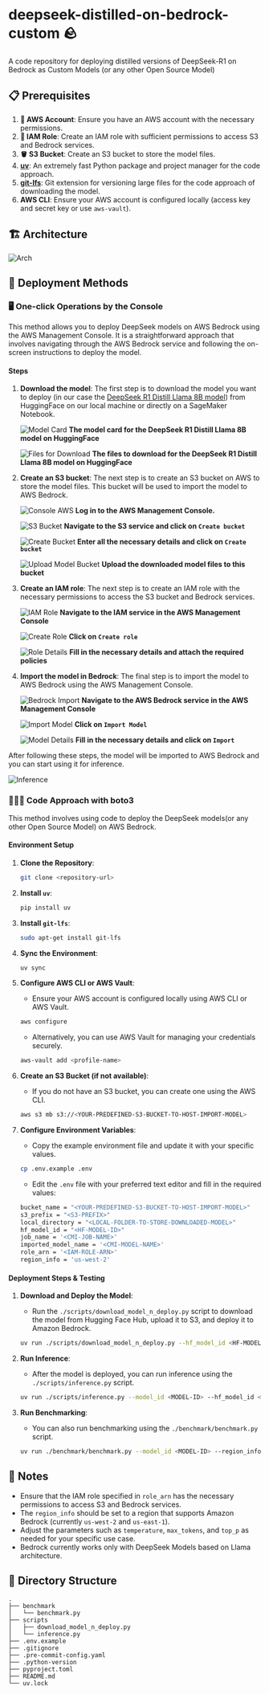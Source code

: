# deepseek-distilled-on-bedrock-custom 🪨

A code repository for deploying distilled versions of DeepSeek-R1 on Bedrock as Custom Models (or any other Open Source Model)

## 📋 Prerequisites

1. **🔑 AWS Account**: Ensure you have an AWS account with the necessary permissions.
2. **🔐 IAM Role**: Create an IAM role with sufficient permissions to access S3 and Bedrock services.
3. **🪣 S3 Bucket**: Create an S3 bucket to store the model files.
4. **[uv](https://docs.astral.sh/uv/)**: An extremely fast Python package and project manager for the code approach.
5. **[git-lfs](https://git-lfs.github.com/)**: Git extension for versioning large files for the code approach of downloading the model.
6. **AWS CLI**: Ensure your AWS account is configured locally (access key and secret key or use `aws-vault`).

## 🏗️ Architecture

![️Arch](./assets/arch.png)

## 🚀 Deployment Methods

### 🖥️ One-click Operations by the Console

This method allows you to deploy DeepSeek models on AWS Bedrock using the AWS Management Console. It is a straightforward approach that involves navigating through the AWS Bedrock service and following the on-screen instructions to deploy the model.

#### Steps

1. **Download the model**: The first step is to download the model you want to deploy (in our case the [DeepSeek R1 Distill Llama 8B model](https://huggingface.co/deepseek-ai/DeepSeek-R1-Distill-Llama-8B)) from HuggingFace on our local machine or directly on a SageMaker Notebook.

   ![Model Card](./assets/deepseek_hf.png)
   **The model card for the DeepSeek R1 Distill Llama 8B model on HuggingFace**

   ![Files for Download](./assets/deepseek_hf_files.png)
   **The files to download for the DeepSeek R1 Distill Llama 8B model on HuggingFace**

2. **Create an S3 bucket**: The next step is to create an S3 bucket on AWS to store the model files. This bucket will be used to import the model to AWS Bedrock.

   ![Console AWS](./assets/aws_console.png)
   **Log in to the AWS Management Console.**

   ![S3 Bucket](./assets/s3_bucket.png)
   **Navigate to the S3 service and click on `Create bucket`**

   ![Create Bucket](./assets/s3_creation.png)
   **Enter all the necessary details and click on `Create bucket`**

   ![Upload Model Bucket](./assets/s3_upload.png)
   **Upload the downloaded model files to this bucket**

3. **Create an IAM role**: The next step is to create an IAM role with the necessary permissions to access the S3 bucket and Bedrock services.

   ![IAM Role](./assets/iam_role.png)
   **Navigate to the IAM service in the AWS Management Console**

   ![Create Role](./assets/iam_create_role.png)
   **Click on `Create role`**

   ![Role Details](./assets/iam_role_details.png)
   **Fill in the necessary details and attach the required policies**

4. **Import the model in Bedrock**: The final step is to import the model to AWS Bedrock using the AWS Management Console.

   ![Bedrock Import](./assets/bedrock_import.png)
   **Navigate to the AWS Bedrock service in the AWS Management Console**

   ![Import Model](./assets/bedrock_import_model.png)
   **Click on `Import Model`**

   ![Model Details](./assets/bedrock_model_details.png)
   **Fill in the necessary details and click on `Import`**

After following these steps, the model will be imported to AWS Bedrock and you can start using it for inference.

![Inference](./assets/inference.png)

### 👨🏻‍💻 Code Approach with boto3

This method involves using code to deploy the DeepSeek models(or any other Open Source Model) on AWS Bedrock. 

#### Environment Setup

1. **Clone the Repository**:
    ```bash
    git clone <repository-url>
    ```

2. **Install `uv`**:
    ```bash
    pip install uv
    ```

3. **Install `git-lfs`**:
    ```bash
    sudo apt-get install git-lfs
    ```

4. **Sync the Environment**:
    ```bash
    uv sync
    ```

5. **Configure AWS CLI or AWS Vault**:
    - Ensure your AWS account is configured locally using AWS CLI or AWS Vault.
    ```bash
    aws configure
    ```
    - Alternatively, you can use AWS Vault for managing your credentials securely.
    ```bash
    aws-vault add <profile-name>
    ```

6. **Create an S3 Bucket (if not available)**:
    - If you do not have an S3 bucket, you can create one using the AWS CLI.
    ```bash
    aws s3 mb s3://<YOUR-PREDEFINED-S3-BUCKET-TO-HOST-IMPORT-MODEL>
    ```

7. **Configure Environment Variables**:
    - Copy the example environment file and update it with your specific values.
    ```bash
    cp .env.example .env
    ```
    - Edit the `.env` file with your preferred text editor and fill in the required values:
    ```bash
    bucket_name = "<YOUR-PREDEFINED-S3-BUCKET-TO-HOST-IMPORT-MODEL>"
    s3_prefix = "<S3-PREFIX>"
    local_directory = "<LOCAL-FOLDER-TO-STORE-DOWNLOADED-MODEL>"
    hf_model_id = "<HF-MODEL-ID>"
    job_name = '<CMI-JOB-NAME>'
    imported_model_name = '<CMI-MODEL-NAME>'
    role_arn = '<IAM-ROLE-ARN>'
    region_info = 'us-west-2'
    ```

#### Deployment Steps & Testing

1. **Download and Deploy the Model**:
    - Run the `./scripts/download_model_n_deploy.py` script to download the model from Hugging Face Hub, upload it to S3, and deploy it to Amazon Bedrock.
    ```bash
    uv run ./scripts/download_model_n_deploy.py --hf_model_id <HF-MODEL-ID> --bucket_name <S3-BUCKET-NAME> --s3_prefix <S3-PREFIX> --local_directory <LOCAL-DIRECTORY> --job_name <CMI-JOB-NAME> --imported_model_name <CMI-MODEL-NAME> --role_arn <IAM-ROLE-ARN> --region_info <AWS-REGION>
    ```

2. **Run Inference**:
    - After the model is deployed, you can run inference using the `./scripts/inference.py` script.
    ```bash
    uv run ./scripts/inference.py --model_id <MODEL-ID> --hf_model_id <HF-MODEL-ID> --region_info <AWS-REGION> --temperature 0.3 --max_tokens 4096 --top_p 0.9 --max_retries 10 --prompt "<PROMPT>"
    ```

3. **Run Benchmarking**:
    - You can also run benchmarking using the `./benchmark/benchmark.py` script.
    ```bash
    uv run ./benchmark/benchmark.py --model_id <MODEL-ID> --region_info <AWS-REGION> --temperature 0.3 --max_tokens 4096 --top_p 0.9 --max_retries 10 --cold_start_loops 2 --stat_loops 5 --output_dir <OUTPUT-DIR>
    ```

## 📝 Notes

- Ensure that the IAM role specified in `role_arn` has the necessary permissions to access S3 and Bedrock services.
- The `region_info` should be set to a region that supports Amazon Bedrock (currently `us-west-2` and `us-east-1`).
- Adjust the parameters such as `temperature`, `max_tokens`, and `top_p` as needed for your specific use case.
- Bedrock currently works only with DeepSeek Models based on Llama architecture.

## 📂 Directory Structure

```
.
├── benchmark
│   └── benchmark.py
├── scripts
│   ├── download_model_n_deploy.py
│   └── inference.py
├── .env.example
├── .gitignore
├── .pre-commit-config.yaml
├── .python-version
├── pyproject.toml
├── README.md
└── uv.lock
```
